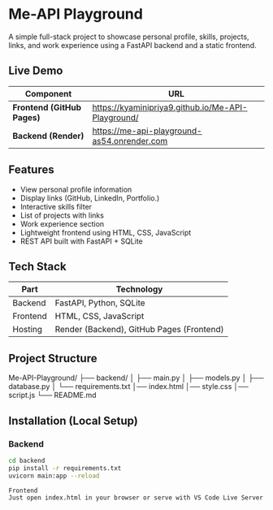 # Me-API Playground

A simple full-stack project to showcase personal profile, skills, projects, links, and work experience using a FastAPI backend and a static frontend.

## Live Demo

| Component  | URL |
|-----------|-----|
| **Frontend (GitHub Pages)** | https://kyaminipriya9.github.io/Me-API-Playground/ |
| **Backend (Render)**        | https://me-api-playground-as54.onrender.com |

## Features

- View personal profile information
- Display links (GitHub, LinkedIn, Portfolio.)
- Interactive skills filter
- List of projects with links
- Work experience section
- Lightweight frontend using HTML, CSS, JavaScript
- REST API built with FastAPI + SQLite

## Tech Stack

| Part     | Technology |
|----------|------------|
| Backend  | FastAPI, Python, SQLite |
| Frontend | HTML, CSS, JavaScript |
| Hosting  | Render (Backend), GitHub Pages (Frontend) |

## Project Structure
Me-API-Playground/
├── backend/
│ ├── main.py
│ ├── models.py
│ ├── database.py
│ └── requirements.txt
│── index.html
│── style.css
│── script.js
└── README.md

## Installation (Local Setup)

### Backend
```bash
cd backend
pip install -r requirements.txt
uvicorn main:app --reload

Frontend
Just open index.html in your browser or serve with VS Code Live Server.


